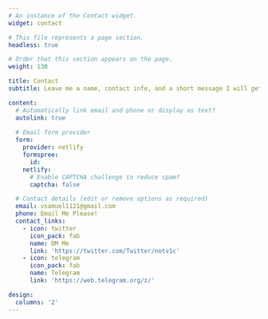 ```yaml
---
# An instance of the Contact widget.
widget: contact

# This file represents a page section.
headless: true

# Order that this section appears on the page.
weight: 130

title: Contact
subtitle: Leave me a name, contact info, and a short message I will get back to you!

content:
  # Automatically link email and phone or display as text?
  autolink: true
  
  # Email form provider
  form:
    provider: netlify
    formspree:
      id:
    netlify:
      # Enable CAPTCHA challenge to reduce spam?
      captcha: false

  # Contact details (edit or remove options as required)
  email: vsamuel1121@gmail.com
  phone: Email Me Please!
  contact_links:
    - icon: twitter
      icon_pack: fab
      name: DM Me
      link: 'https://twitter.com/Twitter/notv1c'
    - icon: telegram
      icon_pack: fab
      name: Telegram
      link: 'https://web.telegram.org/z/'

design:
  columns: '2'
---
```

